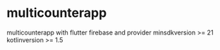 # multicounterapp
multicounterapp with flutter firebase and provider
minsdkversion >= 21
kotlinversion >= 1.5 
